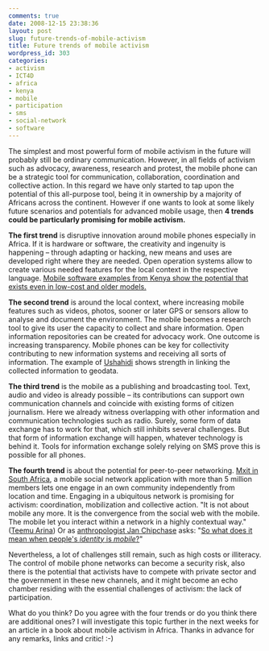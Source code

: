 ```yaml
---
comments: true
date: 2008-12-15 23:38:36
layout: post
slug: future-trends-of-mobile-activism
title: Future trends of mobile activism
wordpress_id: 303
categories:
- activism
- ICT4D
- africa
- kenya
- mobile
- participation
- sms
- social-network
- software
---
```


The simplest and most powerful form of mobile activism in the future will probably still be ordinary communication. However, in all fields of activism such as advocacy, awareness, research and protest, the mobile phone can be a strategic tool for communication, collaboration, coordination and collective action. In this regard we have only started to tap upon the potential of this all-purpose tool, being it in ownership by a majority of Africans across the continent.
However if one wants to look at some likely future scenarios and potentials for advanced mobile usage, then **4 trends could be particularly promising for mobile activism.**

**The first trend** is disruptive innovation around mobile phones especially in Africa. If it is hardware or software, the creativity and ingenuity is happening – through adapting or hacking, new means and uses are developed right where they are needed. Open operation systems allow to create various needed features for the local context in the respective language. [Mobile software examples from Kenya show the potential that exists even in low-cost and older models.](http://eprom.mit.edu/entrepreneurship.html)

**The second trend** is around the local context, where increasing mobile features such as videos, photos, sooner or later GPS or sensors allow to analyse and document the environment. The mobile becomes a research tool to give its user the capacity to collect and share information. Open information repositories can be created for advocacy work. One outcome is increasing transparency. Mobile phones can be key for collectivity contributing to new information systems and receiving all sorts of information. The example of [Ushahidi](http://ushahidi.com/) shows strength in linking the collected information to geodata.

**The third trend** is the mobile as a publishing and broadcasting tool. Text, audio and video is already possible – its contributions can support own communication channels and coincide with existing forms of citizen journalism. Here we already witness overlapping with other information and communication technologies such as radio. Surely, some form of data exchange has to work for that, which still inhibits several challenges. But that form of information exchange will happen, whatever technology is behind it. Tools for information exchange solely relying on SMS prove this is possible for all phones.

**The fourth trend** is about the potential for peer-to-peer networking. [Mxit in South Africa](http://en.wikipedia.org/wiki/MXit), a mobile social network application with more than 5 million members lets one engage in an own community independently from location and time. Engaging in a ubiquitous network is promising for activism: coordination, mobilization and collective action. "It is not about mobile any more. It is the convergence from the social web with the mobile. The mobile let you interact within a network in a highly contextual way." ([Teemu Arina](http://tarina.blogging.fi/2008/10/18/speaking-at-mobile-monday-amsterdam/)) Or as [anthropologist Jan Chipchase](http://www.janchipchase.com/) asks: "[So what does it mean when people's _identity_ is _mobile_?](http://www.ted.com/index.php/talks/jan_chipchase_on_our_mobile_phones.html)"

Nevertheless, a lot of challenges still remain, such as high costs or illiteracy. The control of mobile phone networks can become a security risk, also there is the potential that activists have to compete with private sector and the government in these new channels, and it might become an echo chamber residing with the essential challenges of activism: the lack of participation.

What do you think? Do you agree with the four trends or do you think there are additional ones? I will investigate this topic further in the next weeks for an article in a book about mobile activism in Africa. Thanks in advance for any remarks, links and critic! :-)
